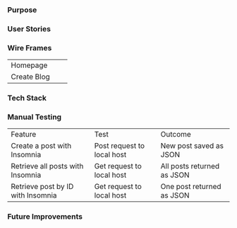 ### Purpose

### User Stories

### Wire Frames
| | | |
|---|---|---|
|Homepage| | |
|Create Blog| | |

### Tech Stack


### Manual Testing
| | | |
|---|---|---|
| Feature | Test | Outcome |
| Create a post with Insomnia | Post request to local host | New post saved as JSON |
| Retrieve all posts with Insomnia | Get request to local host | All posts returned as JSON |
| Retrieve post by ID with Insomnia | Get request to local host | One post returned as JSON |

### Future Improvements